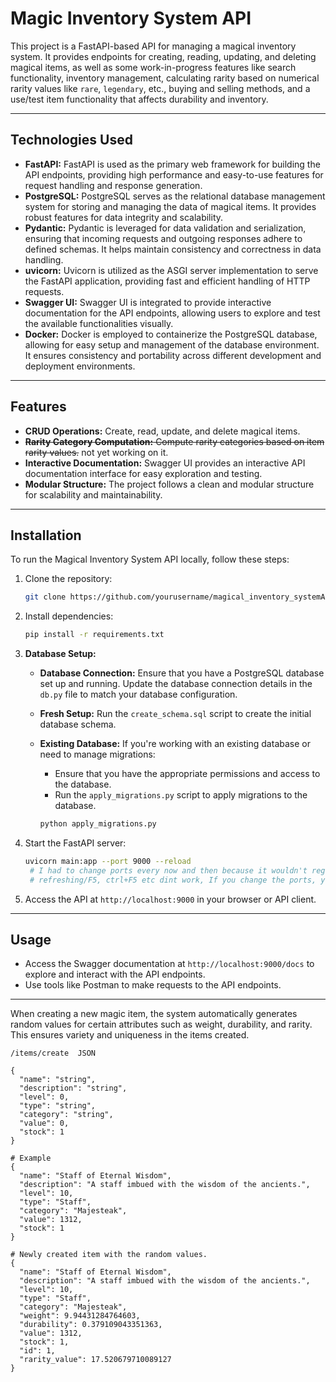 # Magic Inventory System API
This project is a FastAPI-based API for managing a magical inventory system. It provides endpoints for creating, reading, updating, and deleting magical items, as well as some work-in-progress features like search functionality, inventory management, calculating rarity based on numerical rarity values like `rare`, `legendary`, etc., buying and selling methods, and a use/test item functionality that affects durability and inventory.

---

## Technologies Used

- **FastAPI:** FastAPI is used as the primary web framework for building the API endpoints, providing high performance and easy-to-use features for request handling and response generation.
- **PostgreSQL:** PostgreSQL serves as the relational database management system for storing and managing the data of magical items. It provides robust features for data integrity and scalability.
- **Pydantic:** Pydantic is leveraged for data validation and serialization, ensuring that incoming requests and outgoing responses adhere to defined schemas. It helps maintain consistency and correctness in data handling.
- **uvicorn:** Uvicorn is utilized as the ASGI server implementation to serve the FastAPI application, providing fast and efficient handling of HTTP requests.
- **Swagger UI:** Swagger UI is integrated to provide interactive documentation for the API endpoints, allowing users to explore and test the available functionalities visually.
- **Docker:** Docker is employed to containerize the PostgreSQL database, allowing for easy setup and management of the database environment. It ensures consistency and portability across different development and deployment environments.

---

## Features

- **CRUD Operations:** Create, read, update, and delete magical items.
- ~~**Rarity Category Computation:** Compute rarity categories based on item rarity values.~~ not yet working on it.
- **Interactive Documentation:** Swagger UI provides an interactive API documentation interface for easy exploration and testing.
- **Modular Structure:** The project follows a clean and modular structure for scalability and maintainability.

---

## Installation

To run the Magical Inventory System API locally, follow these steps:

1. Clone the repository:

   ```bash
   git clone https://github.com/yourusername/magical_inventory_systemApi.git
   ```

2. Install dependencies:

   ```bash
   pip install -r requirements.txt
   ```

3. **Database Setup:**

   - **Database Connection:** Ensure that you have a PostgreSQL database set up and running. Update the database connection details in the `db.py` file to match your database configuration.
   - **Fresh Setup:** Run the `create_schema.sql` script to create the initial database schema.
   - **Existing Database:** If you're working with an existing database or need to manage migrations:
     - Ensure that you have the appropriate permissions and access to the database.
     - Run the `apply_migrations.py` script to apply migrations to the database.

     ```bash
     python apply_migrations.py
     ```

4. Start the FastAPI server:

   ```bash
   uvicorn main:app --port 9000 --reload
    # I had to change ports every now and then because it wouldn't register the changes, maybe a cashing issue
    # refreshing/F5, ctrl+F5 etc dint work, If you change the ports, you will need to adjust the next steps in the same way.
   ```

5. Access the API at `http://localhost:9000` in your browser or API client.

---

## Usage

- Access the Swagger documentation at `http://localhost:9000/docs` to explore and interact with the API endpoints.
- Use tools like Postman to make requests to the API endpoints.

---

When creating a new magic item, the system automatically generates random values for certain attributes such as weight, durability, and rarity. This ensures variety and uniqueness in the items created.


```create
/items/create  JSON

{
  "name": "string",
  "description": "string",
  "level": 0,
  "type": "string",
  "category": "string",
  "value": 0,
  "stock": 1
}
```
```created item
# Example
{
  "name": "Staff of Eternal Wisdom",
  "description": "A staff imbued with the wisdom of the ancients.",
  "level": 10,
  "type": "Staff",
  "category": "Majesteak",
  "value": 1312,
  "stock": 1
}

# Newly created item with the random values.
{
  "name": "Staff of Eternal Wisdom",
  "description": "A staff imbued with the wisdom of the ancients.",
  "level": 10,
  "type": "Staff",
  "category": "Majesteak",
  "weight": 9.94431284764603,
  "durability": 0.379109043351363,
  "value": 1312,
  "stock": 1,
  "id": 1,
  "rarity_value": 17.520679710089127
}
```